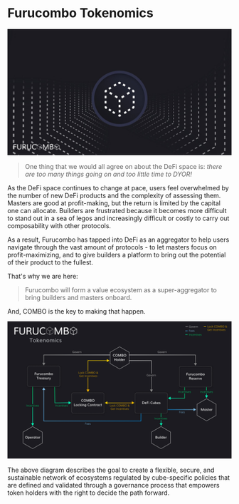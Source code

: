 # Furucombo Tokenomics

![](<../../.gitbook/assets/image (1).png>)

> One thing that we would all agree on about the DeFi space is: _there are too many things going on and too little time to DYOR!_&#x20;

As the DeFi space continues to change at pace, users feel overwhelmed by the number of new DeFi products and the complexity of assessing them. Masters are good at profit-making, but the return is limited by the capital one can allocate. Builders are frustrated because it becomes more difficult to stand out in a sea of legos and increasingly difficult or costly to carry out composability with other protocols.

As a result, Furucombo has tapped into DeFi as an aggregator to help users navigate through the vast amount of protocols - to let masters focus on profit-maximizing, and to give builders a platform to bring out the potential of their product to the fullest.&#x20;

That's why we are here:

> Furucombo will form a value ecosystem as a super-aggregator to bring builders and masters onboard.

And, COMBO is the key to making that happen.&#x20;

![](<../../.gitbook/assets/Furucombo Tokenomics.jpg>)

The above diagram describes the goal to create a flexible, secure, and sustainable network of ecosystems regulated by cube-specific policies that are defined and validated through a governance process that empowers token holders with the right to decide the path forward.
